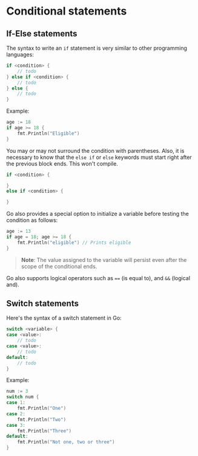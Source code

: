 # Conditional statements

## If-Else statements
The syntax to write an `if` statement is very similar to other programming languages:

```go
if <condition> {
    // todo
} else if <condition> {
    // todo
} else {
    // todo
}
```
Example:
```go
age := 18
if age >= 18 {
    fmt.Println("Eligible")
}
```
You may or may not surround the condition with parentheses. Also, it is necessary to know that the `else if` or `else` keywords must start right after the previous block ends. This won't compile.
```go
if <condition> {

}
else if <condition> {

}
```
Go also provides a special option to initialize a variable before testing the condition as follows:

```go
age := 13
if age = 18; age >= 18 {
    fmt.Println("eligible") // Prints eligible
}
```
> **Note**: The value assigned to the variable will persist even after the scope of the conditional ends.

Go also supports logical operators such as `==` (is equal to), and `&&` (logical and).

## Switch statements

Here's the syntax of a switch statement in Go:
```go
switch <variable> {
case <value>:
    // todo
case <value>:
    // todo
default:
    // todo
}
```
Example:
```go
num := 3
switch num {
case 1:
    fmt.Println("One")
case 2:
    fmt.Println("Two")
case 3:
    fmt.Println("Three")
default:
    fmt.Println("Not one, two or three")
}
```
